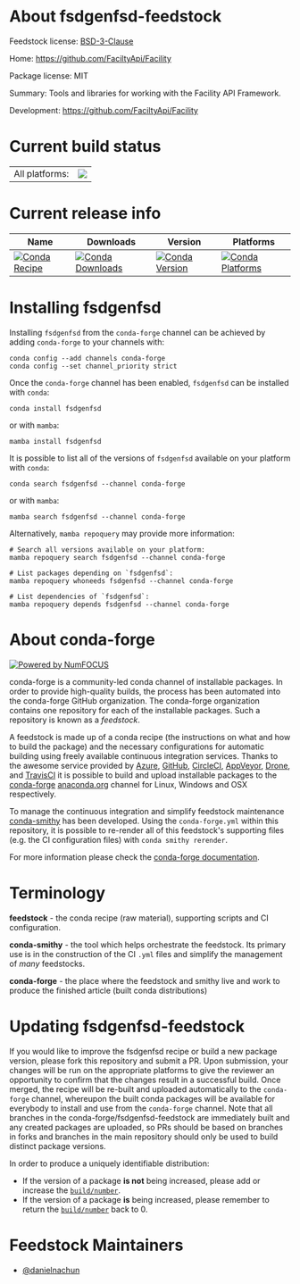 About fsdgenfsd-feedstock
=========================

Feedstock license: [BSD-3-Clause](https://github.com/conda-forge/fsdgenfsd-feedstock/blob/main/LICENSE.txt)

Home: https://github.com/FaciltyApi/Facility

Package license: MIT

Summary: Tools and libraries for working with the Facility API Framework.

Development: https://github.com/FaciltyApi/Facility

Current build status
====================


<table><tr><td>All platforms:</td>
    <td>
      <a href="https://dev.azure.com/conda-forge/feedstock-builds/_build/latest?definitionId=25092&branchName=main">
        <img src="https://dev.azure.com/conda-forge/feedstock-builds/_apis/build/status/fsdgenfsd-feedstock?branchName=main">
      </a>
    </td>
  </tr>
</table>

Current release info
====================

| Name | Downloads | Version | Platforms |
| --- | --- | --- | --- |
| [![Conda Recipe](https://img.shields.io/badge/recipe-fsdgenfsd-green.svg)](https://anaconda.org/conda-forge/fsdgenfsd) | [![Conda Downloads](https://img.shields.io/conda/dn/conda-forge/fsdgenfsd.svg)](https://anaconda.org/conda-forge/fsdgenfsd) | [![Conda Version](https://img.shields.io/conda/vn/conda-forge/fsdgenfsd.svg)](https://anaconda.org/conda-forge/fsdgenfsd) | [![Conda Platforms](https://img.shields.io/conda/pn/conda-forge/fsdgenfsd.svg)](https://anaconda.org/conda-forge/fsdgenfsd) |

Installing fsdgenfsd
====================

Installing `fsdgenfsd` from the `conda-forge` channel can be achieved by adding `conda-forge` to your channels with:

```
conda config --add channels conda-forge
conda config --set channel_priority strict
```

Once the `conda-forge` channel has been enabled, `fsdgenfsd` can be installed with `conda`:

```
conda install fsdgenfsd
```

or with `mamba`:

```
mamba install fsdgenfsd
```

It is possible to list all of the versions of `fsdgenfsd` available on your platform with `conda`:

```
conda search fsdgenfsd --channel conda-forge
```

or with `mamba`:

```
mamba search fsdgenfsd --channel conda-forge
```

Alternatively, `mamba repoquery` may provide more information:

```
# Search all versions available on your platform:
mamba repoquery search fsdgenfsd --channel conda-forge

# List packages depending on `fsdgenfsd`:
mamba repoquery whoneeds fsdgenfsd --channel conda-forge

# List dependencies of `fsdgenfsd`:
mamba repoquery depends fsdgenfsd --channel conda-forge
```


About conda-forge
=================

[![Powered by
NumFOCUS](https://img.shields.io/badge/powered%20by-NumFOCUS-orange.svg?style=flat&colorA=E1523D&colorB=007D8A)](https://numfocus.org)

conda-forge is a community-led conda channel of installable packages.
In order to provide high-quality builds, the process has been automated into the
conda-forge GitHub organization. The conda-forge organization contains one repository
for each of the installable packages. Such a repository is known as a *feedstock*.

A feedstock is made up of a conda recipe (the instructions on what and how to build
the package) and the necessary configurations for automatic building using freely
available continuous integration services. Thanks to the awesome service provided by
[Azure](https://azure.microsoft.com/en-us/services/devops/), [GitHub](https://github.com/),
[CircleCI](https://circleci.com/), [AppVeyor](https://www.appveyor.com/),
[Drone](https://cloud.drone.io/welcome), and [TravisCI](https://travis-ci.com/)
it is possible to build and upload installable packages to the
[conda-forge](https://anaconda.org/conda-forge) [anaconda.org](https://anaconda.org/)
channel for Linux, Windows and OSX respectively.

To manage the continuous integration and simplify feedstock maintenance
[conda-smithy](https://github.com/conda-forge/conda-smithy) has been developed.
Using the ``conda-forge.yml`` within this repository, it is possible to re-render all of
this feedstock's supporting files (e.g. the CI configuration files) with ``conda smithy rerender``.

For more information please check the [conda-forge documentation](https://conda-forge.org/docs/).

Terminology
===========

**feedstock** - the conda recipe (raw material), supporting scripts and CI configuration.

**conda-smithy** - the tool which helps orchestrate the feedstock.
                   Its primary use is in the construction of the CI ``.yml`` files
                   and simplify the management of *many* feedstocks.

**conda-forge** - the place where the feedstock and smithy live and work to
                  produce the finished article (built conda distributions)


Updating fsdgenfsd-feedstock
============================

If you would like to improve the fsdgenfsd recipe or build a new
package version, please fork this repository and submit a PR. Upon submission,
your changes will be run on the appropriate platforms to give the reviewer an
opportunity to confirm that the changes result in a successful build. Once
merged, the recipe will be re-built and uploaded automatically to the
`conda-forge` channel, whereupon the built conda packages will be available for
everybody to install and use from the `conda-forge` channel.
Note that all branches in the conda-forge/fsdgenfsd-feedstock are
immediately built and any created packages are uploaded, so PRs should be based
on branches in forks and branches in the main repository should only be used to
build distinct package versions.

In order to produce a uniquely identifiable distribution:
 * If the version of a package **is not** being increased, please add or increase
   the [``build/number``](https://docs.conda.io/projects/conda-build/en/latest/resources/define-metadata.html#build-number-and-string).
 * If the version of a package **is** being increased, please remember to return
   the [``build/number``](https://docs.conda.io/projects/conda-build/en/latest/resources/define-metadata.html#build-number-and-string)
   back to 0.

Feedstock Maintainers
=====================

* [@danielnachun](https://github.com/danielnachun/)

